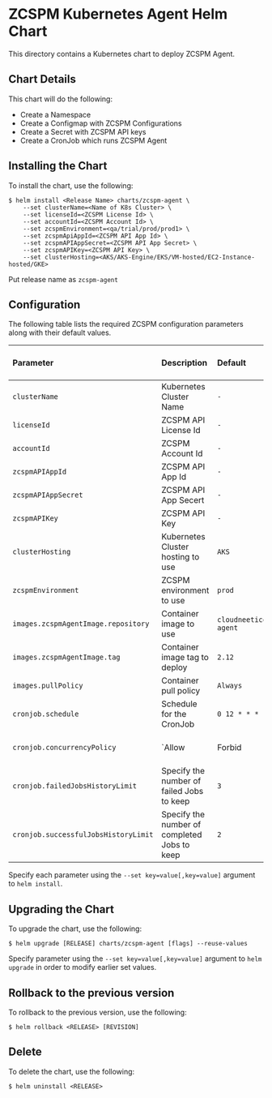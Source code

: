 # ZCSPM Kubernetes Agent Helm Chart

This directory contains a Kubernetes chart to deploy ZCSPM Agent.

## Chart Details

This chart will do the following:

* Create a Namespace
* Create a Configmap with ZCSPM Configurations
* Create a Secret with ZCSPM API keys
* Create a CronJob which runs ZCSPM Agent

## Installing the Chart

To install the chart, use the following:

```console
$ helm install <Release Name> charts/zcspm-agent \
    --set clusterName=<Name of K8s Cluster> \
    --set licenseId=<ZCSPM License Id> \
    --set accountId=<ZCSPM Account Id> \
    --set zcspmEnvironment=<qa/trial/prod/prod1> \
    --set zcspmApiAppId=<ZCSPM API App Id> \
    --set zcspmAPIAppSecret=<ZCSPM API App Secret> \
    --set zcspmAPIKey=<ZCSPM API Key> \
    --set clusterHosting=<AKS/AKS-Engine/EKS/VM-hosted/EC2-Instance-hosted/GKE>
```

Put release name as `zcspm-agent`

## Configuration

The following table lists the required ZCSPM configuration parameters along with their default values.

|          Parameter                   |                      Description                      |                   Default                    |                      Required from Customer                     |
| :----------------------------------- | :---------------------------------------------------- | :------------------------------------------- | :------------------------------------------- |
| `clusterName`                   | Kubernetes Cluster Name                                | `-`                        |   `Yes`       |
| `licenseId`                   | ZCSPM API License Id                  | `-`                        |   `Yes`       |
| `accountId`                   | ZCSPM Account Id                                | `-`                        |   `Yes`       |
| `zcspmAPIAppId`                   | ZCSPM API App Id                                | `-`                        |   `Yes`       |
| `zcspmAPIAppSecret`                   | ZCSPM API App Secert                                | `-`                        |   `Yes`       |
| `zcspmAPIKey`                   | ZCSPM API Key                                | `-`                        |   `Yes`       |
| `clusterHosting`                   | Kubernetes Cluster hosting to use                               | `AKS`                        |    `Yes`    |
| `zcspmEnvironment`                   | ZCSPM environment to use                                | `prod`                        |    `No`    |
| `images.zcspmAgentImage.repository`                   | Container image to use                                | `cloudneeticorp/zcspm-agent`                        |    `No`    |
| `images.zcspmAgentImage.tag`                          | Container image tag to deploy                         | `2.12`                                        |    `No`    |
| `images.pullPolicy`                   | Container pull policy                                 | `Always`                               |    `No`    |
| `cronjob.schedule`                   | Schedule for the CronJob                              | `0 12 * * *`                                  |    `No`    |
| `cronjob.concurrencyPolicy`          | `Allow|Forbid|Replace` concurrent jobs                | `Forbid`                                     |    `No`    |
| `cronjob.failedJobsHistoryLimit`     | Specify the number of failed Jobs to keep             | `3`                                          |    `No`    |
| `cronjob.successfulJobsHistoryLimit` | Specify the number of completed Jobs to keep          | `2`                                          |    `No`    |

Specify each parameter using the `--set key=value[,key=value]` argument to `helm install`.

## Upgrading the Chart

To upgrade the chart, use the following:

```console
$ helm upgrade [RELEASE] charts/zcspm-agent [flags] --reuse-values
```
Specify parameter using the `--set key=value[,key=value]` argument to `helm upgrade`  in order to modify earlier set values.

## Rollback to the previous version

To rollback to the previous version, use the following:

```console
$ helm rollback <RELEASE> [REVISION]
```

## Delete

To delete the chart, use the following:

```console
$ helm uninstall <RELEASE>
```
